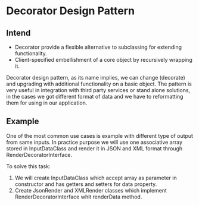 # Decorator Design Pattern

## Intend

- Decorator provide a flexible alternative to subclassing for extending functionality. 
- Client-specified embellishment of a core object by recursively wrapping it.

Decorator design pattern, as its name implies, we can change (decorate) and upgrading with additional functionality on a basic object. The pattern is very useful  in integration with third party services or stand alone solutions, in the cases we got different format of data and we have to reformatting them for using in our application.

## Example 

One of the most common use cases is example with different type of output from same inputs. In practice purpose  we will use one associative array stored in InputDataClass and render it in JSON and XML format through RenderDecoratorInterface.

To solve this task:  
   1. We will create InputDataClass which accept array as parameter in constructor and has getters and setters for data property.
   2. Create JsonRender and XMLRender classes which implement RenderDecoratorInterface whit renderData method.        